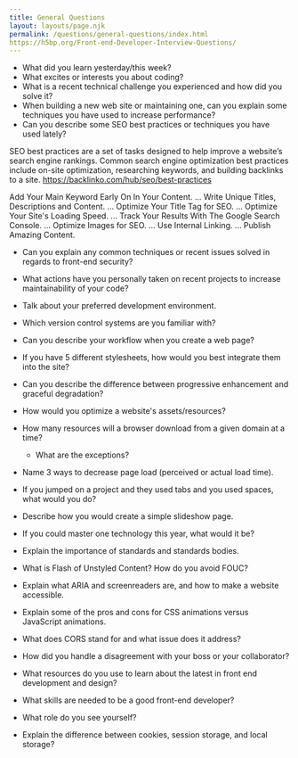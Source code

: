 ```yaml
---
title: General Questions
layout: layouts/page.njk
permalink: /questions/general-questions/index.html
https://h5bp.org/Front-end-Developer-Interview-Questions/
---
```


* What did you learn yesterday/this week?
* What excites or interests you about coding?
* What is a recent technical challenge you experienced and how did you solve it?
* When building a new web site or maintaining one, can you explain some techniques you have used to increase performance?
* Can you describe some SEO best practices or techniques you have used lately?

SEO best practices are a set of tasks designed to help improve a website’s search engine rankings. Common search engine optimization best practices include on-site optimization, researching keywords, and building backlinks to a site. https://backlinko.com/hub/seo/best-practices

Add Your Main Keyword Early On In Your Content. ...
Write Unique Titles, Descriptions and Content. ...
Optimize Your Title Tag for SEO. ...
Optimize Your Site's Loading Speed. ...
Track Your Results With The Google Search Console. ...
Optimize Images for SEO. ...
Use Internal Linking. ...
Publish Amazing Content.


* Can you explain any common techniques or recent issues solved in regards to front-end security?



* What actions have you personally taken on recent projects to increase maintainability of your code?



* Talk about your preferred development environment.



* Which version control systems are you familiar with?



* Can you describe your workflow when you create a web page?



* If you have 5 different stylesheets, how would you best integrate them into the site?



* Can you describe the difference between progressive enhancement and graceful degradation?



* How would you optimize a website's assets/resources?



* How many resources will a browser download from a given domain at a time?



  * What are the exceptions?



* Name 3 ways to decrease page load (perceived or actual load time).



* If you jumped on a project and they used tabs and you used spaces, what would you do?



* Describe how you would create a simple slideshow page.



* If you could master one technology this year, what would it be?



* Explain the importance of standards and standards bodies.



* What is Flash of Unstyled Content? How do you avoid FOUC?



* Explain what ARIA and screenreaders are, and how to make a website accessible.



* Explain some of the pros and cons for CSS animations versus JavaScript animations.



* What does CORS stand for and what issue does it address?



* How did you handle a disagreement with your boss or your collaborator?



* What resources do you use to learn about the latest in front end development and design?



* What skills are needed to be a good front-end developer?



* What role do you see yourself?



* Explain the difference between cookies, session storage, and local storage?












